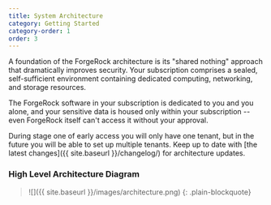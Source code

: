 ```yaml
---
title: System Architecture
category: Getting Started
category-order: 1
order: 3
---
```


A foundation of the ForgeRock architecture is its "shared nothing" approach that dramatically improves security.  Your subscription comprises a sealed, self-sufficient environment containing dedicated computing, networking, and storage resources.  

The ForgeRock software in your subscription is dedicated to you and you alone, and your sensitive data is housed only within your subscription -- even ForgeRock itself can't access it without your approval.  

During stage one of early access you will only have one tenant, but in the future you will be able to set up multiple tenants. Keep up to date with [the latest changes]({{ site.baseurl }}/changelog/) for architecture updates.

### High Level Architecture Diagram

> ![]({{ site.baseurl }}/images/architecture.png)
{: .plain-blockquote}

